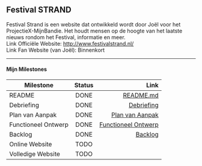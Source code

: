 ## Festival STRAND
Festival Strand is een website dat ontwikkeld wordt door Joël voor het ProjectieX-MijnBandie. Het houdt mensen op de hoogte van het laatste nieuws rondom het Festival, informatie en meer.  
Link Officiële Website: http://www.festivalstrand.nl/  
Link Fan Website (van Joël): Binnenkort  

---
#### Mijn Milestones  
| Milestone        | Status           | Link  |
| ------------- |:-------------:| -----:|
| README              | DONE | [README.md]   |
| Debriefing          | DONE | [Debriefing]  |
| Plan van Aanpak     | DONE | [Plan van Aanpak]  |
| Functioneel Ontwerp | DONE | [Functioneel Ontwerp]    |
| Backlog             | DONE | [Backlog]   |
| Online Website      | TODO |     |
| Volledige Website   | TODO |     |

   [README.md]: <https://github.com/HHK3/ProjectieX-MijnBandie/blob/master/README.md>
   [Debriefing]: <https://drive.google.com/open?id=1laJ70zzzDTCWhToKNP-2jUmWmPEtBy-u>
   [Plan van Aanpak]: <https://drive.google.com/open?id=1m0Wu85bIG1VPLqIGnPvn_KK_KDOTxr0q>
   [Backlog]: <https://drive.google.com/open?id=1m4uibEsmJGlk4CVaK82WVFkA_KuvueiA>
   [Functioneel Ontwerp]: <https://drive.google.com/open?id=1thABY-ZNwX0Uhp_W0PVyKlxUJOk98LUu>
